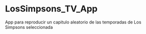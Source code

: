 # LosSimpsons_TV_App
App para reproducir un capitulo aleatorio de las temporadas de Los Simpsons seleccionada
